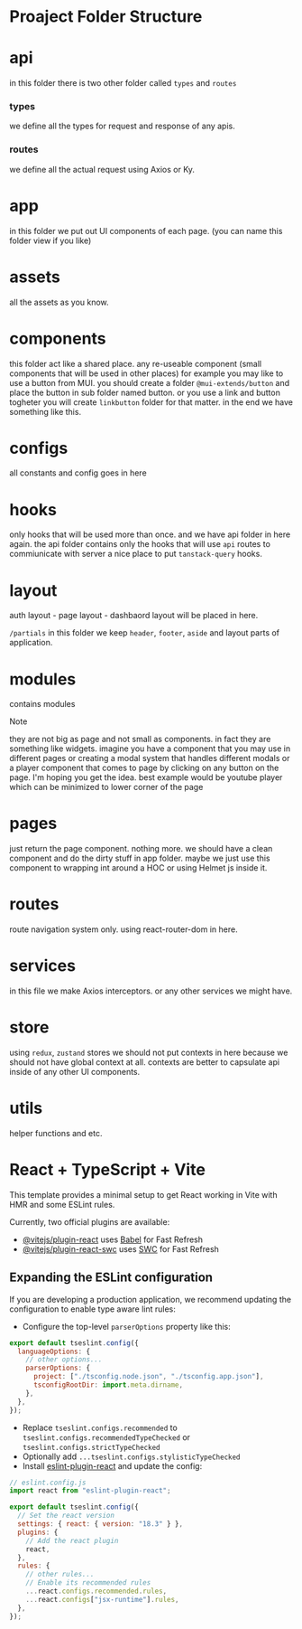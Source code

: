 # Proaject Folder Structure

# api

in this folder there is two other folder called `types` and `routes`

### types

we define all the types for request and response of any apis.

### routes

we define all the actual request using Axios or Ky.

# app

in this folder we put out UI components of each page. (you can name this folder view if you like)

# assets

all the assets as you know.

# components

this folder act like a shared place. any re-useable component (small components that will be used in other places) for example you may like to use a button from MUI. you should create a folder `@mui-extends/button` and place the button in sub folder named button. or you use a link and button togheter you will create `linkbutton` folder for that matter. in the end we have something like this.

# configs

all constants and config goes in here

# hooks

only hooks that will be used more than once. and we have api folder in here again. the api folder contains only the hooks that will use `api` routes to commiunicate with server a nice place to put `tanstack-query` hooks.

# layout

auth layout - page layout - dashbaord layout will be placed in here.

`/partials` in this folder we keep `header`, `footer`, `aside` and layout parts of application.

# modules

contains modules

> [!NOTE]
> they are not big as page and not small as components. in fact they are something like widgets. imagine you have a component that you may use in different pages or creating a modal system that handles different modals or a player component that comes to page by clicking on any button on the page. I'm hoping you get the idea. best example would be youtube player which can be minimized to lower corner of the page

# pages

just return the page component. nothing more. we should have a clean component and do the dirty stuff in app folder. maybe we just use this component to wrapping int around a HOC or using Helmet js inside it.

# routes

route navigation system only. using react-router-dom in here.

# services

in this file we make Axios interceptors. or any other services we might have.

# store

using `redux`, `zustand` stores we should not put contexts in here because we should not have global context at all. contexts are better to capsulate api inside of any other UI components.

# utils

helper functions and etc.

# React + TypeScript + Vite

This template provides a minimal setup to get React working in Vite with HMR and some ESLint rules.

Currently, two official plugins are available:

- [@vitejs/plugin-react](https://github.com/vitejs/vite-plugin-react/blob/main/packages/plugin-react/README.md) uses [Babel](https://babeljs.io/) for Fast Refresh
- [@vitejs/plugin-react-swc](https://github.com/vitejs/vite-plugin-react-swc) uses [SWC](https://swc.rs/) for Fast Refresh

## Expanding the ESLint configuration

If you are developing a production application, we recommend updating the configuration to enable type aware lint rules:

- Configure the top-level `parserOptions` property like this:

```js
export default tseslint.config({
  languageOptions: {
    // other options...
    parserOptions: {
      project: ["./tsconfig.node.json", "./tsconfig.app.json"],
      tsconfigRootDir: import.meta.dirname,
    },
  },
});
```

- Replace `tseslint.configs.recommended` to `tseslint.configs.recommendedTypeChecked` or `tseslint.configs.strictTypeChecked`
- Optionally add `...tseslint.configs.stylisticTypeChecked`
- Install [eslint-plugin-react](https://github.com/jsx-eslint/eslint-plugin-react) and update the config:

```js
// eslint.config.js
import react from "eslint-plugin-react";

export default tseslint.config({
  // Set the react version
  settings: { react: { version: "18.3" } },
  plugins: {
    // Add the react plugin
    react,
  },
  rules: {
    // other rules...
    // Enable its recommended rules
    ...react.configs.recommended.rules,
    ...react.configs["jsx-runtime"].rules,
  },
});
```
